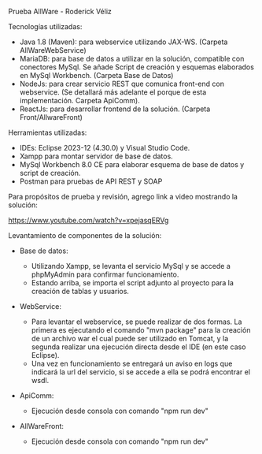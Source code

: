 Prueba AllWare - Roderick Véliz

Tecnologías utilizadas:
  - Java 1.8 (Maven): para webservice utilizando JAX-WS. (Carpeta AllWareWebService)
  - MariaDB: para base de datos a utilizar en la solución, compatible con conectores MySql. Se añade Script de creación y esquemas elaborados en MySql Workbench. (Carpeta Base de Datos)
  - NodeJs: para crear servicio REST que comunica front-end con webservice. (Se detallará más adelante el porque de esta implementación. Carpeta ApiComm).
  - ReactJs: para desarrollar frontend de la solución. (Carpeta Front/AllwareFront)

Herramientas utilizadas:
  - IDEs: Eclipse 2023-12 (4.30.0) y Visual Studio Code.
  - Xampp para montar servidor de base de datos.
  - MySql Workbench 8.0 CE para elaborar esquema de base de datos y script de creación.
  - Postman para pruebas de API REST y SOAP

Para propósitos de prueba y revisión, agrego link a video mostrando la solución:

https://www.youtube.com/watch?v=xpejasqERVg

Levantamiento de componentes de la solución:

- Base de datos:
   - Utilizando Xampp, se levanta el servicio MySql y se accede a phpMyAdmin para confirmar funcionamiento.
   - Estando arriba, se importa el script adjunto al proyecto para la creación de tablas y usuarios.

- WebService:
   - Para levantar el webservice, se puede realizar de dos formas. La primera es ejecutando el comando "mvn package" para la creación de un archivo war el cual puede ser utilizado en
     Tomcat, y la segunda realizar una ejecución directa desde el IDE (en este caso Eclipse).
   - Una vez en funcionamiento se entregará un aviso en logs que indicará la url del servicio, si se accede a ella se podrá encontrar el wsdl.
 
- ApiComm:
   - Ejecución desde consola con comando "npm run dev"
 
- AllWareFront:
   - Ejecución desde consola con comando "npm run dev"

